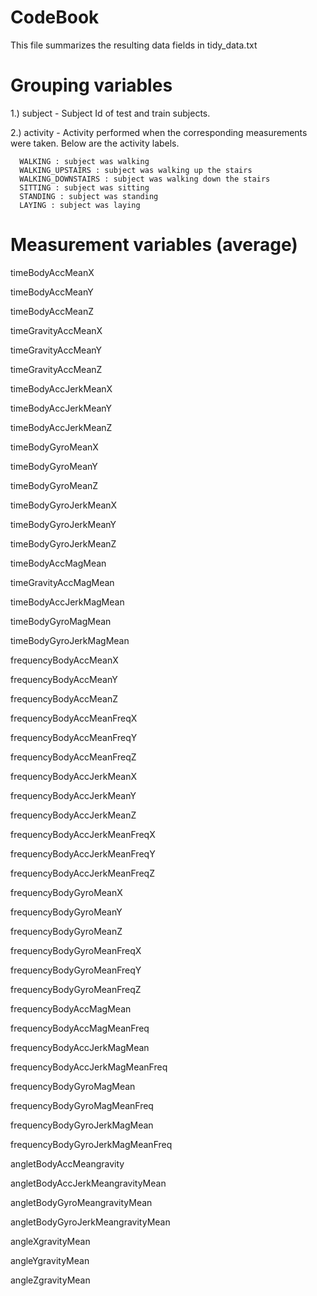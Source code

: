 # CodeBook

This file summarizes the resulting data fields in tidy_data.txt

# Grouping variables 

  1.) subject - Subject Id of test and train subjects.
  
  2.) activity - Activity performed when the corresponding measurements were taken. Below are the activity labels.
  
      WALKING : subject was walking
      WALKING_UPSTAIRS : subject was walking up the stairs
      WALKING_DOWNSTAIRS : subject was walking down the stairs
      SITTING : subject was sitting
      STANDING : subject was standing
      LAYING : subject was laying
  
# Measurement variables (average)

  timeBodyAccMeanX  

  timeBodyAccMeanY                   

  timeBodyAccMeanZ  

  timeGravityAccMeanX                

  timeGravityAccMeanY  

  timeGravityAccMeanZ                

  timeBodyAccJerkMeanX                

  timeBodyAccJerkMeanY               

  timeBodyAccJerkMeanZ                

  timeBodyGyroMeanX                  

  timeBodyGyroMeanY                   

  timeBodyGyroMeanZ                  

  timeBodyGyroJerkMeanX               

  timeBodyGyroJerkMeanY              

  timeBodyGyroJerkMeanZ               

  timeBodyAccMagMean                 

  timeGravityAccMagMean               

  timeBodyAccJerkMagMean             

  timeBodyGyroMagMean                 

  timeBodyGyroJerkMagMean            

  frequencyBodyAccMeanX               

  frequencyBodyAccMeanY              

  frequencyBodyAccMeanZ               

  frequencyBodyAccMeanFreqX          

  frequencyBodyAccMeanFreqY           

  frequencyBodyAccMeanFreqZ          

  frequencyBodyAccJerkMeanX           

  frequencyBodyAccJerkMeanY          

  frequencyBodyAccJerkMeanZ           

  frequencyBodyAccJerkMeanFreqX      

  frequencyBodyAccJerkMeanFreqY       

  frequencyBodyAccJerkMeanFreqZ      

  frequencyBodyGyroMeanX              

  frequencyBodyGyroMeanY             

  frequencyBodyGyroMeanZ              

  frequencyBodyGyroMeanFreqX         

  frequencyBodyGyroMeanFreqY          

  frequencyBodyGyroMeanFreqZ         

  frequencyBodyAccMagMean             

  frequencyBodyAccMagMeanFreq        

  frequencyBodyAccJerkMagMean         

  frequencyBodyAccJerkMagMeanFreq    

  frequencyBodyGyroMagMean            

  frequencyBodyGyroMagMeanFreq       

  frequencyBodyGyroJerkMagMean        

  frequencyBodyGyroJerkMagMeanFreq   

  angletBodyAccMeangravity            

  angletBodyAccJerkMeangravityMean   

  angletBodyGyroMeangravityMean       

  angletBodyGyroJerkMeangravityMean  

  angleXgravityMean                   

  angleYgravityMean                  

  angleZgravityMean   
